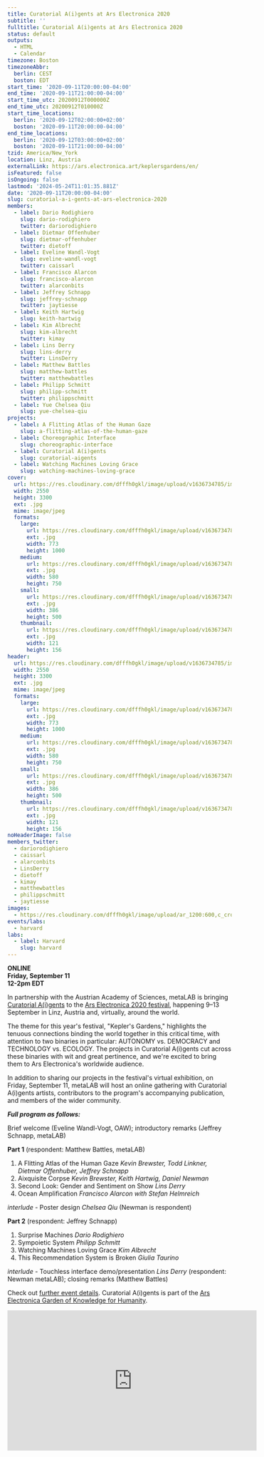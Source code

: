 ```yaml
---
title: Curatorial A(i)gents at Ars Electronica 2020
subtitle: ''
fulltitle: Curatorial A(i)gents at Ars Electronica 2020
status: default
outputs:
  - HTML
  - Calendar
timezone: Boston
timezoneAbbr:
  berlin: CEST
  boston: EDT
start_time: '2020-09-11T20:00:00-04:00'
end_time: '2020-09-11T21:00:00-04:00'
start_time_utc: 20200912T000000Z
end_time_utc: 20200912T010000Z
start_time_locations:
  berlin: '2020-09-12T02:00:00+02:00'
  boston: '2020-09-11T20:00:00-04:00'
end_time_locations:
  berlin: '2020-09-12T03:00:00+02:00'
  boston: '2020-09-11T21:00:00-04:00'
tzid: America/New_York
location: Linz, Austria
externalLink: https://ars.electronica.art/keplersgardens/en/
isFeatured: false
isOngoing: false
lastmod: '2024-05-24T11:01:35.881Z'
date: '2020-09-11T20:00:00-04:00'
slug: curatorial-a-i-gents-at-ars-electronica-2020
members:
  - label: Dario Rodighiero
    slug: dario-rodighiero
    twitter: dariorodighiero
  - label: Dietmar Offenhuber
    slug: dietmar-offenhuber
    twitter: dietoff
  - label: Eveline Wandl-Vogt
    slug: eveline-wandl-vogt
    twitter: caissarl
  - label: Francisco Alarcon
    slug: francisco-alarcon
    twitter: alarconbits
  - label: Jeffrey Schnapp
    slug: jeffrey-schnapp
    twitter: jaytiesse
  - label: Keith Hartwig
    slug: keith-hartwig
  - label: Kim Albrecht
    slug: kim-albrecht
    twitter: kimay
  - label: Lins Derry
    slug: lins-derry
    twitter: LinsDerry
  - label: Matthew Battles
    slug: matthew-battles
    twitter: matthewbattles
  - label: Philipp Schmitt
    slug: philipp-schmitt
    twitter: philippschmitt
  - label: Yue Chelsea Qiu
    slug: yue-chelsea-qiu
projects:
  - label: A Flitting Atlas of the Human Gaze
    slug: a-flitting-atlas-of-the-human-gaze
  - label: Choreographic Interface
    slug: choreographic-interface
  - label: Curatorial A(i)gents
    slug: curatorial-aigents
  - label: Watching Machines Loving Grace
    slug: watching-machines-loving-grace
cover:
  url: https://res.cloudinary.com/dfffh0gkl/image/upload/v1636734785/img0_2_7e307aa3ff.jpg
  width: 2550
  height: 3300
  ext: .jpg
  mime: image/jpeg
  formats:
    large:
      url: https://res.cloudinary.com/dfffh0gkl/image/upload/v1636734786/large_img0_2_7e307aa3ff.jpg
      ext: .jpg
      width: 773
      height: 1000
    medium:
      url: https://res.cloudinary.com/dfffh0gkl/image/upload/v1636734786/medium_img0_2_7e307aa3ff.jpg
      ext: .jpg
      width: 580
      height: 750
    small:
      url: https://res.cloudinary.com/dfffh0gkl/image/upload/v1636734786/small_img0_2_7e307aa3ff.jpg
      ext: .jpg
      width: 386
      height: 500
    thumbnail:
      url: https://res.cloudinary.com/dfffh0gkl/image/upload/v1636734785/thumbnail_img0_2_7e307aa3ff.jpg
      ext: .jpg
      width: 121
      height: 156
header:
  url: https://res.cloudinary.com/dfffh0gkl/image/upload/v1636734785/img0_2_7e307aa3ff.jpg
  width: 2550
  height: 3300
  ext: .jpg
  mime: image/jpeg
  formats:
    large:
      url: https://res.cloudinary.com/dfffh0gkl/image/upload/v1636734786/large_img0_2_7e307aa3ff.jpg
      ext: .jpg
      width: 773
      height: 1000
    medium:
      url: https://res.cloudinary.com/dfffh0gkl/image/upload/v1636734786/medium_img0_2_7e307aa3ff.jpg
      ext: .jpg
      width: 580
      height: 750
    small:
      url: https://res.cloudinary.com/dfffh0gkl/image/upload/v1636734786/small_img0_2_7e307aa3ff.jpg
      ext: .jpg
      width: 386
      height: 500
    thumbnail:
      url: https://res.cloudinary.com/dfffh0gkl/image/upload/v1636734785/thumbnail_img0_2_7e307aa3ff.jpg
      ext: .jpg
      width: 121
      height: 156
noHeaderImage: false
members_twitter:
  - dariorodighiero
  - caissarl
  - alarconbits
  - LinsDerry
  - dietoff
  - kimay
  - matthewbattles
  - philippschmitt
  - jaytiesse
images:
  - https://res.cloudinary.com/dfffh0gkl/image/upload/ar_1200:600,c_crop/c_limit,h_1200,w_600/v1636734785/img0_2_7e307aa3ff.jpg
events/labs:
  - harvard
labs:
  - label: Harvard
    slug: harvard
---
```

**ONLINE<br />
Friday, September 11<br />
12-2pm EDT** 

In partnership with the Austrian Academy of Sciences, metaLAB is bringing [Curatorial A(i)gents](https://mlml.io/p/curatorial-aigents) to the [Ars Electronica 2020 festival](https://ars.electronica.art/keplersgardens/en/), happening 9–13 September in Linz, Austria and, virtually, around the world. 

The theme for this year's festival, "Kepler's Gardens," highlights the tenuous connections binding the world together in this critical time, with attention to two binaries in particular: AUTONOMY vs. DEMOCRACY and TECHNOLOGY vs. ECOLOGY. The projects in Curatorial A(i)gents cut across these binaries with wit and great pertinence, and we're excited to bring them to Ars Electronica's worldwide audience.


In addition to sharing our projects in the festival's virtual exhibition, on Friday, September 11, metaLAB will host an online gathering with Curatorial A(i)gents artists, contributors to the program's accompanying publication, and members of the wider community. 

***Full program as follows:***

Brief welcome (Eveline Wandl-Vogt, OAW); introductory remarks (Jeffrey Schnapp, metaLAB)

**Part 1** (respondent: Matthew Battles, metaLAB)
1. A Flitting Atlas of the Human Gaze *Kevin Brewster, Todd Linkner, Dietmar Offenhuber, Jeffrey Schnapp*
2. Aixquisite Corpse *Kevin Brewster, Keith Hartwig, Daniel Newman*
3. Second Look: Gender and Sentiment on Show *Lins Derry*
4. Ocean Amplification *Francisco Alarcon with Stefan Helmreich*

*interlude* - Poster design *Chelsea Qiu* (Newman is respondent)

**Part 2** (respondent: Jeffrey Schnapp)
1. Surprise Machines *Dario Rodighiero*
2. Sympoietic System *Philipp Schmitt*
3. Watching Machines Loving Grace *Kim Albrecht*
4. This Recommendation System is Broken *Giulia Taurino*

*interlude* - Touchless interface demo/presentation *Lins Derry* (respondent: Newman metaLAB); closing remarks (Matthew Battles)

Check out [further event details](https://ars.electronica.art/keplersgardens/en/aigents/). 
Curatorial A(i)gents is part of the [Ars Electronica Garden of Knowledge for Humanity](https://ars.electronica.art/keplersgardens/en/knowledge-for-humanity/).

<iframe width="560" height="315" src="https://www.youtube.com/embed/jqwzyOYOu9U" frameborder="0" allow="accelerometer; autoplay; encrypted-media; gyroscope; picture-in-picture" allowfullscreen></iframe>